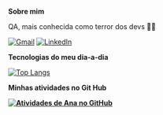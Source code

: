 <strong> Sobre mim </strong>

<p>QA, mais conhecida como terror dos devs 👩‍💻 </p>

[![Gmail](https://img.shields.io/badge/Gmail-D14836?style=for-the-badge&logo=gmail&logoColor=white)](https://mail.google.com/mail/u/2/#inbox?compose=CllgCJfpKFVcDSHCCKjkTFLHppstDkxKdXtTqBRPmgRFKgMbbRCcqkCMxJmWQKbKgBggfstksHg)
[![LinkedIn](https://img.shields.io/badge/LinkedIn-0077B5?style=for-the-badge&logo=linkedin&logoColor=white)](https://www.linkedin.com/in/ana-santos-5568721b8/)

<strong> Tecnologias do meu dia-a-dia </strong>

[![Top Langs](https://github-readme-stats.vercel.app/api/top-langs/?username=anuraghazra&hide_progress=true&theme=dark&bg_color=101518)](https://github.com/santos-ana)

<strong> Minhas atividades no Git Hub <strong>

[![Atividades de Ana no GitHub](https://github-readme-stats.vercel.app/api?username=santos-ana&show_icons=true&theme=dark&bg_color=101518)](https://github.com/santos-ana)

